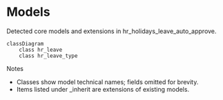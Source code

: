 # Models

Detected core models and extensions in hr_holidays_leave_auto_approve.

```mermaid
classDiagram
    class hr_leave
    class hr_leave_type
```

Notes
- Classes show model technical names; fields omitted for brevity.
- Items listed under _inherit are extensions of existing models.
